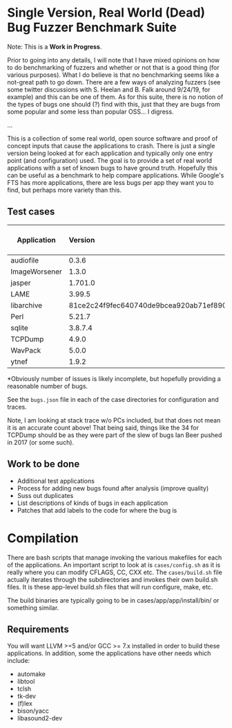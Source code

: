 # Single Version, Real World (Dead) Bug Fuzzer Benchmark Suite

Note: This is a **Work in Progress**.

Prior to going into any details, I will note that I have mixed opinions
on how to do benchmarking of fuzzers and whether or not that is a good
thing (for various purposes). What I do believe is that no benchmarking seems
like a not-great path to go down. There are a few ways of analyzing fuzzers
(see some twitter discussions with S. Heelan and B. Falk around 9/24/19, for
example) and this can be one of them. As for this suite, there is no notion
of the types of bugs one should (?) find with this, just that they are bugs
from some popular and some less than popular OSS... I digress.

...

This is a collection of some real world, open source software and proof of
concept inputs that cause the applications to crash. There is just a single
version being looked at for each application and typically only one 
entry point (and configuration) used. The goal is to provide a set of real
world applications with a set of known bugs to have ground truth. Hopefully
this can be useful as a benchmark to help compare applications. While Google's
FTS has more applications, there are less bugs per app they want you to find,
but perhaps more variety than this.

## Test cases

| Application     | Version  | number of issues* |
| ----------------|:---------|:------------------|
| audiofile       | 0.3.6    | 11                |
| ImageWorsener   | 1.3.0    |  8                |
| jasper          | 1.701.0  | 20                |
| LAME            | 3.99.5   |  9                |
| libarchive      | 81ce2c24f9fec640740de9bcea920ab71ef89059 | 12      |
| Perl            | 5.21.7   | 20                |
| sqlite          | 3.8.7.4  | 18                |
| TCPDump         | 4.9.0    | 34                |
| WavPack         | 5.0.0    |  5                |
| ytnef           | 1.9.2    | 11                | 


*Obviously number of issues is likely incomplete, but hopefully providing
a reasonable number of bugs.

See the `bugs.json` file in each of the case directories for configuration
and traces.

Note, I am looking at stack trace w/o PCs included, but that does not mean
it is an accurate count above! That being said, things like the 34 for
TCPDump should be as they were part of the slew of bugs Ian Beer pushed in 
2017 (or some such).

## Work to be done

- Additional test applications
- Process for adding new bugs found after analysis (improve quality)
- Suss out duplicates
- List descriptions of kinds of bugs in each application
- Patches that add labels to the code for where the bug is


# Compilation 

There are bash scripts that manage invoking the various makefiles
for each of the applications. An important script to look at is
`cases/config.sh` as it is really where you can modify CFLAGS, CC, CXX 
etc. The `cases/build.sh` file actually iterates through the subdirectories
and invokes their own build.sh files. It is these app-level build.sh files
that will run configure, make, etc.

The build binaries are typically going to be in cases/app/app/install/bin/ 
or something similar. 


## Requirements

You will want LLVM >=5 and/or GCC >= 7.x installed in order to build
these applications. In addition, some the applications have other needs
which include:

- automake
- libtool
- tclsh
- tk-dev
- (f)lex
- bison/yacc
- libasound2-dev
